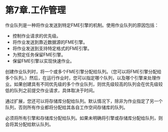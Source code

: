 # 第7章.工作管理

作业队列是一种将作业发送到特定FME引擎的机制。使用作业队列的原因包括：

* 控制作业请求的优先级。
* 将作业发送到靠近数据源的FME引擎。
* 将作业发送到支持特定格式的FME引擎。
* 为预定任务保留FME引擎。
* 保留FME引擎以实现快速作业。

创建作业队列时，将一个或多个FME引擎分配给队列。（您可以将FME引擎分配给多个队列。）然后，在运行作业时，您可以指定哪个队列，以及哪个引擎来处理作业。如果创建具有不同优先级的多个作业队列，则优先级较高的队列会在优先级较低的队列之前提交作业请求，具体取决于时间。

通过扩展，您还可以将存储库分配给队列。默认情况下，除非为作业指定了另一个队列，否则所有作业都将分配给其各自工作空间存储库的队列。

必须将所有引擎和存储库分配给队列。如果未明确将引擎或存储库分配给队列，则会将其分配给默认队列。

